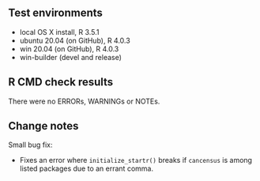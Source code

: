 ## Test environments
* local OS X install, R 3.5.1
* ubuntu 20.04 (on GitHub), R 4.0.3
* win 20.04 (on GitHub), R 4.0.3
* win-builder (devel and release)

## R CMD check results
There were no ERRORs, WARNINGs or NOTEs.

## Change notes
Small bug fix:
- Fixes an error where `initialize_startr()` breaks if `cancensus` is among listed packages due to an errant comma.
